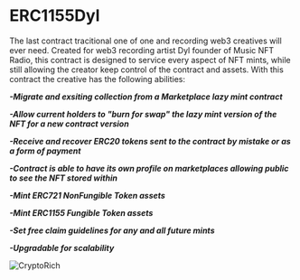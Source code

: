 # ERC1155Dyl
The last contract tracitional one of one and recording web3 creatives will ever need. Created for web3 recording artist Dyl founder of Music NFT Radio, this contract is designed to service every aspect of NFT mints, while still allowing the creator keep control of the contract and assets. With this contract the creative has the following abilities:

  ***-Migrate and exsiting collection from a Marketplace lazy mint contract***
  
  ***-Allow current holders to "burn for swap" the lazy mint version of the NFT for a new contract version***
  
  ***-Receive and recover ERC20 tokens sent to the contract by mistake or as a form of payment***
  
  ***-Contract is able to have its own profile on marketplaces allowing public to see the NFT stored within***
  
  ***-Mint ERC721 NonFungible Token assets***
  
  ***-Mint ERC1155 Fungible Token assets***
  
  ***-Set free claim guidelines for any and all future mints***
  
  ***-Upgradable for scalability*** 
  
![CryptoRich](https://user-images.githubusercontent.com/86588710/177411246-686a0249-e742-41bb-93e6-169a6514d609.jpg)

